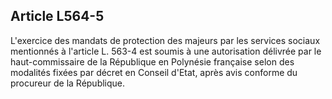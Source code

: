## Article L564-5

L'exercice des mandats de protection des majeurs par les services sociaux mentionnés à l'article L. 563-4 est
soumis à une autorisation délivrée par le haut-commissaire de la République en Polynésie française selon des
modalités fixées par décret en Conseil d'Etat, après avis conforme du procureur de la République.

